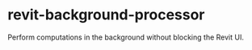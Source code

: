 # revit-background-processor
Perform computations in the background without blocking the Revit UI.  
